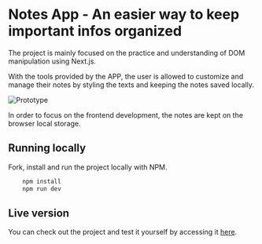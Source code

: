 # Notes App - An easier way to keep important infos organized

The project is mainly focused on the practice and understanding of DOM manipulation using Next.js.

With the tools provided by the APP, the user is allowed to customize and manage their notes by styling the texts and keeping the notes saved locally.

![Prototype](https://github.com/user-attachments/assets/45a57877-6794-4c38-b5e7-56fe17e74ae4)

In order to focus on the frontend development, the notes are kept on the browser local storage.

## Running locally

Fork, install and run the project locally with NPM.

```bash
    npm install
    npm run dev
```

## Live version

You can check out the project and test it yourself by accessing it [here](https://next-notepad-app.vercel.app/).
